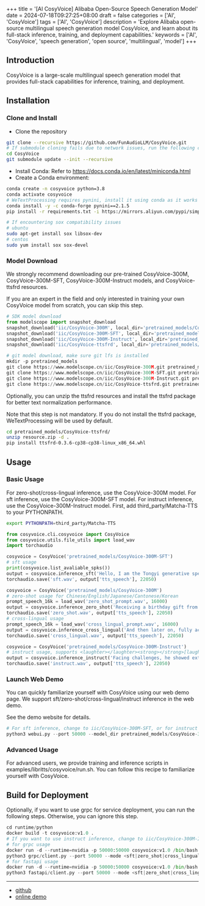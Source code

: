 +++
title = '[AI CosyVoice] Alibaba Open-Source Speech Generation Model'
date = 2024-07-18T09:27:25+08:00
draft = false
categories = ['AI', 'CosyVoice']
tags = ['AI', 'CosyVoice']
description = 'Explore Alibaba open-source multilingual speech generation model CosyVoice, and learn about its full-stack inference, training, and deployment capabilities.'
keywords = ['AI', 'CosyVoice', 'speech generation', 'open source', 'multilingual', 'model']
+++

## Introduction

CosyVoice is a large-scale multilingual speech generation model that provides full-stack capabilities for inference, training, and deployment.

## Installation
### Clone and Install

- Clone the repository
```bash
git clone --recursive https://github.com/FunAudioLLM/CosyVoice.git
# If submodule cloning fails due to network issues, run the following command until successful
cd CosyVoice
git submodule update --init --recursive
```
- Install Conda: Refer to https://docs.conda.io/en/latest/miniconda.html
- Create a Conda environment:
```bash
conda create -n cosyvoice python=3.8
conda activate cosyvoice
# WeTextProcessing requires pynini, install it using conda as it works across all platforms.
conda install -y -c conda-forge pynini==2.1.5
pip install -r requirements.txt -i https://mirrors.aliyun.com/pypi/simple/ --trusted-host=mirrors.aliyun.com

# If encountering sox compatibility issues
# ubuntu
sudo apt-get install sox libsox-dev
# centos
sudo yum install sox sox-devel
```
### Model Download
We strongly recommend downloading our pre-trained CosyVoice-300M, CosyVoice-300M-SFT, CosyVoice-300M-Instruct models, and CosyVoice-ttsfrd resources.

If you are an expert in the field and only interested in training your own CosyVoice model from scratch, you can skip this step.

```python
# SDK model download
from modelscope import snapshot_download
snapshot_download('iic/CosyVoice-300M', local_dir='pretrained_models/CosyVoice-300M')
snapshot_download('iic/CosyVoice-300M-SFT', local_dir='pretrained_models/CosyVoice-300M-SFT')
snapshot_download('iic/CosyVoice-300M-Instruct', local_dir='pretrained_models/CosyVoice-300M-Instruct')
snapshot_download('iic/CosyVoice-ttsfrd', local_dir='pretrained_models/CosyVoice-ttsfrd')
```

```python
# git model download, make sure git lfs is installed
mkdir -p pretrained_models
git clone https://www.modelscope.cn/iic/CosyVoice-300M.git pretrained_models/CosyVoice-300M
git clone https://www.modelscope.cn/iic/CosyVoice-300M-SFT.git pretrained_models/CosyVoice-300M-SFT
git clone https://www.modelscope.cn/iic/CosyVoice-300M-Instruct.git pretrained_models/CosyVoice-300M-Instruct
git clone https://www.modelscope.cn/iic/CosyVoice-ttsfrd.git pretrained_models/CosyVoice-ttsfrd
```

Optionally, you can unzip the ttsfrd resources and install the ttsfrd package for better text normalization performance.

Note that this step is not mandatory. If you do not install the ttsfrd package, WeTextProcessing will be used by default.

```bash
cd pretrained_models/CosyVoice-ttsfrd/
unzip resource.zip -d .
pip install ttsfrd-0.3.6-cp38-cp38-linux_x86_64.whl
```

## Usage
### Basic Usage

For zero-shot/cross-lingual inference, use the CosyVoice-300M model. For sft inference, use the CosyVoice-300M-SFT model. For instruct inference, use the CosyVoice-300M-Instruct model. First, add third_party/Matcha-TTS to your PYTHONPATH.

```bash
export PYTHONPATH=third_party/Matcha-TTS
```

```python
from cosyvoice.cli.cosyvoice import CosyVoice
from cosyvoice.utils.file_utils import load_wav
import torchaudio

cosyvoice = CosyVoice('pretrained_models/CosyVoice-300M-SFT')
# sft usage
print(cosyvoice.list_avaliable_spks())
output = cosyvoice.inference_sft('Hello, I am the Tongyi generative speech model, how can I assist you?', 'Chinese Female')
torchaudio.save('sft.wav', output['tts_speech'], 22050)

cosyvoice = CosyVoice('pretrained_models/CosyVoice-300M')
# zero-shot usage for Chinese/English/Japanese/Cantonese/Korean
prompt_speech_16k = load_wav('zero_shot_prompt.wav', 16000)
output = cosyvoice.inference_zero_shot('Receiving a birthday gift from a friend far away, the unexpected surprise and heartfelt wishes filled my heart with sweet joy, and a smile bloomed like a flower.', 'I hope you can do even better than me.', prompt_speech_16k)
torchaudio.save('zero_shot.wav', output['tts_speech'], 22050)
# cross-lingual usage
prompt_speech_16k = load_wav('cross_lingual_prompt.wav', 16000)
output = cosyvoice.inference_cross_lingual('And then later on, fully acquiring that company. So keeping management in line, interest in line with the asset that\'s coming into the family is a reason why sometimes we don\'t buy the whole thing.', prompt_speech_16k)
torchaudio.save('cross_lingual.wav', output['tts_speech'], 22050)

cosyvoice = CosyVoice('pretrained_models/CosyVoice-300M-Instruct')
# instruct usage, supports <laughter></laughter><strong></strong>[laughter][breath]
output = cosyvoice.inference_instruct('Facing challenges, he showed extraordinary <strong>courage</strong> and <strong>wisdom</strong>.', 'Chinese Male', 'Theo \'Crimson\', is a fiery, passionate rebel leader. Fights with fervor for justice, but struggles with impulsiveness.')
torchaudio.save('instruct.wav', output['tts_speech'], 22050)
```

### Launch Web Demo

You can quickly familiarize yourself with CosyVoice using our web demo page. We support sft/zero-shot/cross-lingual/instruct inference in the web demo.

See the demo website for details.

```python
# For sft inference, change to iic/CosyVoice-300M-SFT, or for instruct inference, change to iic/CosyVoice-300M-Instruct
python3 webui.py --port 50000 --model_dir pretrained_models/CosyVoice-300M
```

### Advanced Usage

For advanced users, we provide training and inference scripts in examples/libritts/cosyvoice/run.sh. You can follow this recipe to familiarize yourself with CosyVoice.

## Build for Deployment

Optionally, if you want to use grpc for service deployment, you can run the following steps. Otherwise, you can ignore this step.

```python
cd runtime/python
docker build -t cosyvoice:v1.0 .
# If you want to use instruct inference, change to iic/CosyVoice-300M-Instruct
# for grpc usage
docker run -d --runtime=nvidia -p 50000:50000 cosyvoice:v1.0 /bin/bash -c "cd /opt/CosyVoice/CosyVoice/runtime/python/grpc && python3 server.py --port 50000 --max_conc 4 --model_dir iic/CosyVoice-300M && sleep infinity"
python3 grpc/client.py --port 50000 --mode <sft|zero_shot|cross_lingual|instruct>
# for fastapi usage
docker run -d --runtime=nvidia -p 50000:50000 cosyvoice:v1.0 /bin/bash -c "cd /opt/CosyVoice/CosyVoice/runtime/python/fastapi && MODEL_DIR=iic/CosyVoice-300M fastapi dev --port 50000 server.py && sleep infinity"
python3 fastapi/client.py --port 50000 --mode <sft|zero_shot|cross_lingual|instruct>
```

---

- [github](https://github.com/FunAudioLLM/CosyVoice)
- [online demo](https://www.modelscope.cn/studios/iic/CosyVoice-300M)
<!-- - [AI Blog - Learn AI from scratch](...) -->
<!-- - [WeChat Public Account - Learn AI from scratch](...) -->
<!-- - [CSDN - Learn AI from scratch](...) -->
<!-- - [Juejin - Learn AI from scratch](...) -->
<!-- - [Zhihu - Learn AI from scratch](...) -->
<!-- - [Alibaba Cloud - Learn AI from scratch](...) -->
<!-- - [Tencent Cloud - Learn AI from scratch](...) -->
